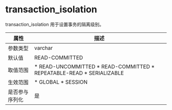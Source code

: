 transaction_isolation 
==========================================

transaction_isolation 用于设置事务的隔离级别。


| **属性**  |                                                                                                               **描述**                                                                                                               |
|---------|------------------------------------------------------------------------------------------------------------------------------------------------------------------------------------------------------------------------------------|
| 参数类型    | varchar                                                                                                                                                                                                                            |
| 默认值     | READ-COMMITTED                                                                                                                                                                                                                     |
| 取值范围    | * READ-UNCOMMITTED   * READ-COMMITTED   * REPEATABLE-READ   * SERIALIZABLE    |
| 生效范围    | * GLOBAL   * SESSION                                                                                                                            |
| 是否参与序列化 | 是                                                                                                                                                                                                                                  |


